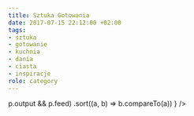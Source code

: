 ```yaml
---
title: Sztuka Gotowania
date: 2017-07-15 22:12:00 +02:00
tags:
- sztuka
- gotowanie
- kuchnia
- dania
- ciasta
- inspiracje
role: category
---
```


<div>
  <Feed posts={
    paramorph.categories['Sztuka Gotowania'].posts
      .filter(p => p.output && p.feed)
      .sort((a, b) => b.compareTo(a))
  } />
</div>

